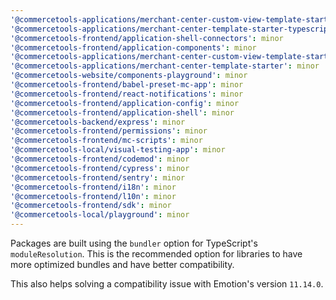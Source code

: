 ```yaml
---
'@commercetools-applications/merchant-center-custom-view-template-starter-typescript': minor
'@commercetools-applications/merchant-center-template-starter-typescript': minor
'@commercetools-frontend/application-shell-connectors': minor
'@commercetools-frontend/application-components': minor
'@commercetools-applications/merchant-center-custom-view-template-starter': minor
'@commercetools-applications/merchant-center-template-starter': minor
'@commercetools-website/components-playground': minor
'@commercetools-frontend/babel-preset-mc-app': minor
'@commercetools-frontend/react-notifications': minor
'@commercetools-frontend/application-config': minor
'@commercetools-frontend/application-shell': minor
'@commercetools-backend/express': minor
'@commercetools-frontend/permissions': minor
'@commercetools-frontend/mc-scripts': minor
'@commercetools-local/visual-testing-app': minor
'@commercetools-frontend/codemod': minor
'@commercetools-frontend/cypress': minor
'@commercetools-frontend/sentry': minor
'@commercetools-frontend/i18n': minor
'@commercetools-frontend/l10n': minor
'@commercetools-frontend/sdk': minor
'@commercetools-local/playground': minor
---
```


Packages are built using the `bundler` option for TypeScript's `moduleResolution`.
This is the recommended option for libraries to have more optimized bundles and have better compatibility.

This also helps solving a compatibility issue with Emotion's version `11.14.0`.
